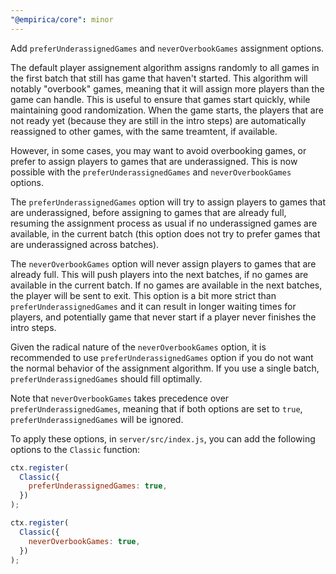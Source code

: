 ```yaml
---
"@empirica/core": minor
---
```


Add `preferUnderassignedGames` and `neverOverbookGames` assignment options.

The default player assignement algorithm assigns randomly to all games in the
first batch that still has game that haven't started. This algorithm will
notably "overbook" games, meaning that it will assign more players than the
game can handle. This is useful to ensure that games start quickly, while
maintaining good randomization. When the game starts, the players that are not
ready yet (because they are still in the intro steps) are automatically
reassigned to other games, with the same treamtent, if available.

However, in some cases, you may want to avoid overbooking games, or prefer to
assign players to games that are underassigned. This is now possible with the
`preferUnderassignedGames` and `neverOverbookGames` options.

The `preferUnderassignedGames` option will try to assign players to games that
are underassigned, before assigning to games that are already full, resuming
the assignment process as usual if no underassigned games are available, in the
current batch (this option does not try to prefer games that are underassigned
across batches).

The `neverOverbookGames` option will never assign players to games that are
already full. This will push players into the next batches, if no games are
available in the current batch. If no games are available in the next batches,
the player will be sent to exit. This option is a bit more strict than
`preferUnderassignedGames` and it can result in longer waiting times for
players, and potentially game that never start if a player never finishes the
intro steps.

Given the radical nature of the `neverOverbookGames` option, it is recommended
to use `preferUnderassignedGames` option if you do not want the normal behavior
of the assignment algorithm. If you use a single batch,
`preferUnderassignedGames` should fill optimally.

Note that `neverOverbookGames` takes precedence over `preferUnderassignedGames`,
meaning that if both options are set to `true`, `preferUnderassignedGames` will
be ignored.

To apply these options, in `server/src/index.js`, you can add the following
options to the `Classic` function:

```js
ctx.register(
  Classic({
    preferUnderassignedGames: true,
  })
);
```

```js
ctx.register(
  Classic({
    neverOverbookGames: true,
  })
);
```

